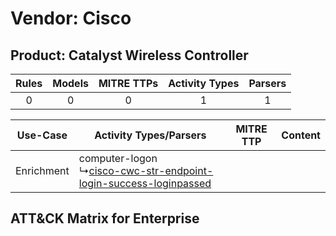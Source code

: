 Vendor: Cisco
=============
Product: Catalyst Wireless Controller
-------------------------------------
| Rules | Models | MITRE TTPs | Activity Types | Parsers |
|:-----:|:------:|:----------:|:--------------:|:-------:|
|   0   |   0    |     0      |       1        |    1    |

|  Use-Case  | Activity Types/Parsers    | MITRE TTP | Content    |
|:----------:| ---- | --------- | ---- |
| Enrichment |  computer-logon<br> ↳[cisco-cwc-str-endpoint-login-success-loginpassed](Ps/pC_ciscocwcstrendpointloginsuccessloginpassed.md)<br> |    | [](RM/r_m_cisco_catalyst_wireless_controller_Enrichment.md) |

ATT&CK Matrix for Enterprise
----------------------------

